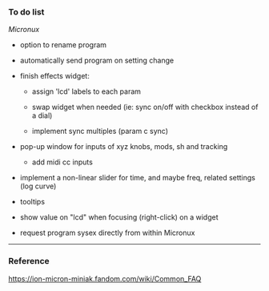 ### To do list

*Micronux*


  - option to rename program

  - automatically send program on setting change

  - finish effects widget:

    - assign 'lcd' labels to each param

    - swap widget when needed (ie: sync on/off with checkbox instead of a dial)

    - implement sync multiples (param c sync)

  - pop-up window for inputs of xyz knobs, mods, sh and tracking

    - add midi cc inputs

  - implement a non-linear slider for time, and maybe freq, related settings (log curve)

  - tooltips

  - show value on "lcd" when focusing (right-click) on a widget

  - request program sysex directly from within Micronux

----

### Reference

https://ion-micron-miniak.fandom.com/wiki/Common_FAQ
